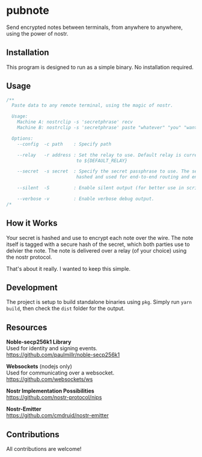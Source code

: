 # pubnote

Send encrypted notes between terminals, from anywhere to anywhere, using the power of nostr.


## Installation

This program is designed to run as a simple binary. No installation required.

## Usage

```ts
/**
  Paste data to any remote terminal, using the magic of nostr.

  Usage: 
    Machine A: nostrclip -s 'secretphrase' recv
    Machine B: nostrclip -s 'secretphrase' paste "whatever" "you" "want"

  Options:
    --config  -c path    : Specify path

    --relay   -r address : Set the relay to use. Default relay is currently set
                          to ${DEFAULT_RELAY}

    --secret  -s secret  : Specify the secret passphrase to use. The secret is
                          hashed and used for end-to-end routing and encryption.

    --silent  -S         : Enable silent output (for better use in scripts).

    --verbose -v         : Enable verbose debug output.
/*
```

## How it Works

Your secret is hashed and use to encrypt each note over the wire. The note itself is tagged with a secure hash of the secret, which both parties use to delvier the note. The note is delivered over a relay (of your choice) using the nostr protocol.

That's about it really. I wanted to keep this simple.

## Development

The project is setup to build standalone binaries using `pkg`. Simply run `yarn build`, then check the `dist` folder for the output.

## Resources

**Noble-secp256k1 Library**  
Used for identity and signing events.  
https://github.com/paulmillr/noble-secp256k1

**Websockets** (nodejs only)  
Used for communicating over a websocket.  
https://github.com/websockets/ws

**Nostr Implementation Possibilities**  
https://github.com/nostr-protocol/nips

**Nostr-Emitter**  
https://github.com/cmdruid/nostr-emitter

## Contributions
All contributions are welcome!
